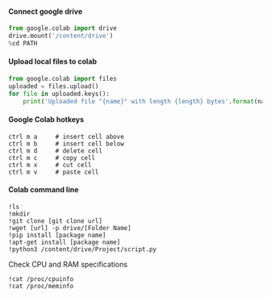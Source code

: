 
#### Connect google drive
```python
from google.colab import drive
drive.mount('/content/drive')
%cd PATH
```

#### Upload local files to colab
```python
from google.colab import files
uploaded = files.upload()
for file in uploaded.keys():
    print('Uploaded file "{name}" with length {length} bytes'.format(name=file, length=len(uploaded[file])))
```

#### Google Colab hotkeys
```
ctrl m a     # insert cell above
ctrl m b     # insert cell below
ctrl m d     # delete cell
ctrl m c     # copy cell
ctrl m x     # cut cell
ctrl m v     # paste cell
```

#### Colab command line
```commandline
!ls
!mkdir 
!git clone [git clone url]
!wget [url] -p drive/[Folder Name]
!pip install [package name]
!apt-get install [package name]
!python3 /content/drive/Project/script.py
```
Check CPU and RAM specifications
```commandline
!cat /proc/cpuinfo
!cat /proc/meminfo
```

